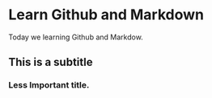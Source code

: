 # Learn Github and Markdown
Today we learning Github and Markdow. 

## This is a subtitle

### Less Important title.
